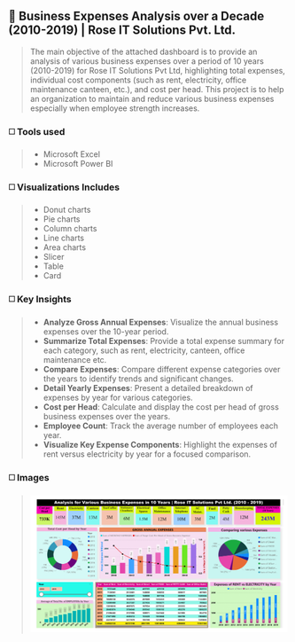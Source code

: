 
## 🔳 Business Expenses Analysis over a Decade (2010-2019) | Rose IT Solutions Pvt. Ltd.

>The main objective of the attached dashboard is to provide an analysis of various business expenses over a period of 10 years (2010-2019) for Rose IT Solutions Pvt Ltd, highlighting total expenses, individual cost components (such as rent, electricity, office maintenance canteen, etc.), and cost per head. This project is to help an organization to maintain and reduce various business expenses especially when employee strength increases.

### ◻️ Tools used

>- Microsoft Excel
>- Microsoft Power BI

### ◻️ Visualizations Includes

>- Donut charts
>- Pie charts
>- Column charts
>- Line charts
>- Area charts
>- Slicer
>- Table
>- Card

### ◻️ Key Insights

>- **Analyze Gross Annual Expenses**: Visualize the annual business expenses over the 10-year period.
>- **Summarize Total Expenses**: Provide a total expense summary for each category, such as rent, electricity, canteen, office maintenance etc.
>- **Compare Expenses**: Compare different expense categories over the years to identify trends and significant changes.
>- **Detail Yearly Expenses**: Present a detailed breakdown of expenses by year for various categories.
>- **Cost per Head**: Calculate and display the cost per head of gross business expenses over the years.
>- **Employee Count**: Track the average number of employees each year.
>- **Visualize Key Expense Components**: Highlight the expenses of rent versus electricity by year for a focused comparison.

### ◻️ Images

>![Business Expenses Analysis](https://github.com/ialam085/Business_Expenses_Analysis_ROSE/blob/main/Various_Office_Expenses_ROSE-1.png)
